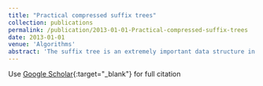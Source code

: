 ```yaml
---
title: "Practical compressed suffix trees"
collection: publications
permalink: /publication/2013-01-01-Practical-compressed-suffix-trees
date: 2013-01-01
venue: 'Algorithms'
abstract: 'The suffix tree is an extremely important data structure in bioinformatics. Classical implementations require much space, which renders them useless to handle large sequence collections. Recent research has obtained various compressed representations for suffix trees, with widely different space-time tradeoffs. In this paper we show how the use of range min-max trees yields novel representations achieving practical space/time tradeoffs. In addition, we show how those trees can be modified to index highly repetitivecollections, obtaining the first compressed suffix tree representation thateffectively adapts to that scenario. {\textcopyright} 2013 by the authors; licensee MDPI, Basel, Switzerland.'
---
```

Use [Google Scholar](https://scholar.google.com/scholar?q=Practical+compressed+suffix+trees){:target="_blank"} for full citation